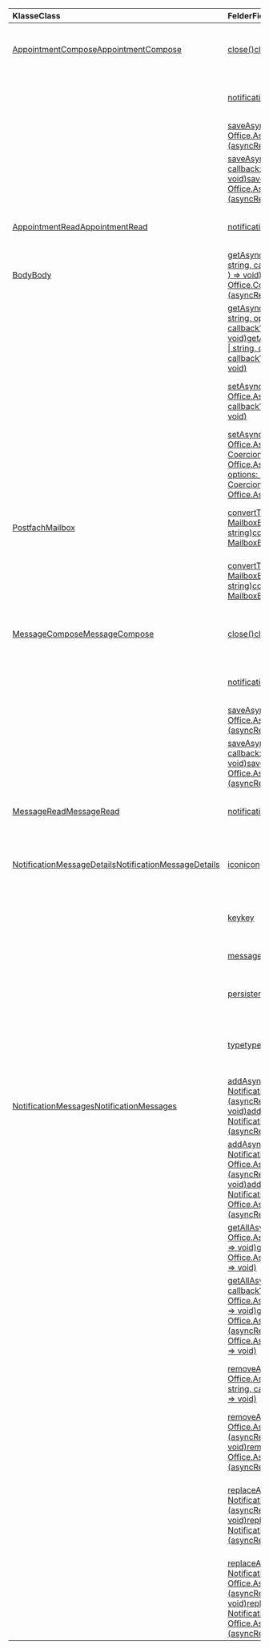 | <span data-ttu-id="a8919-101">Klasse</span><span class="sxs-lookup"><span data-stu-id="a8919-101">Class</span></span> | <span data-ttu-id="a8919-102">Felder</span><span class="sxs-lookup"><span data-stu-id="a8919-102">Fields</span></span> | <span data-ttu-id="a8919-103">Beschreibung</span><span class="sxs-lookup"><span data-stu-id="a8919-103">Description</span></span> |
|:---|:---|:---|
|[<span data-ttu-id="a8919-104">AppointmentCompose</span><span class="sxs-lookup"><span data-stu-id="a8919-104">AppointmentCompose</span></span>](/javascript/api/outlook/outlook.appointmentcompose)|[<span data-ttu-id="a8919-105">close()</span><span class="sxs-lookup"><span data-stu-id="a8919-105">close()</span></span>](/javascript/api/outlook/outlook.appointmentcompose#close--)|<span data-ttu-id="a8919-106">Schließt das aktuelle Element, das zusammengesetzt wird</span><span class="sxs-lookup"><span data-stu-id="a8919-106">Closes the current item that is being composed</span></span>|
||[<span data-ttu-id="a8919-107">notificationMessages</span><span class="sxs-lookup"><span data-stu-id="a8919-107">notificationMessages</span></span>](/javascript/api/outlook/outlook.appointmentcompose#notificationmessages)|<span data-ttu-id="a8919-108">Ruft die Benachrichtigungen für ein Element ab.</span><span class="sxs-lookup"><span data-stu-id="a8919-108">Gets the notification messages for an item.</span></span>|
||[<span data-ttu-id="a8919-109">saveAsync(callback: (asyncResult: Office.AsyncResult <string> ) => void)</span><span class="sxs-lookup"><span data-stu-id="a8919-109">saveAsync(callback: (asyncResult: Office.AsyncResult<string>) => void)</span></span>](/javascript/api/outlook/outlook.appointmentcompose#saveasync-callback--asyncresult-)|<span data-ttu-id="a8919-110">Speicher asynchron ein Element. .</span><span class="sxs-lookup"><span data-stu-id="a8919-110">Asynchronously saves an item.</span></span>|
||[<span data-ttu-id="a8919-111">saveAsync(options: Office.AsyncContextOptions, callback: (asyncResult: Office.AsyncResult <string> ) => void)</span><span class="sxs-lookup"><span data-stu-id="a8919-111">saveAsync(options: Office.AsyncContextOptions, callback: (asyncResult: Office.AsyncResult<string>) => void)</span></span>](/javascript/api/outlook/outlook.appointmentcompose#saveasync-options--callback--asyncresult-)|<span data-ttu-id="a8919-112">Speicher asynchron ein Element. .</span><span class="sxs-lookup"><span data-stu-id="a8919-112">Asynchronously saves an item.</span></span>|
|[<span data-ttu-id="a8919-113">AppointmentRead</span><span class="sxs-lookup"><span data-stu-id="a8919-113">AppointmentRead</span></span>](/javascript/api/outlook/outlook.appointmentread)|[<span data-ttu-id="a8919-114">notificationMessages</span><span class="sxs-lookup"><span data-stu-id="a8919-114">notificationMessages</span></span>](/javascript/api/outlook/outlook.appointmentread#notificationmessages)|<span data-ttu-id="a8919-115">Ruft die Benachrichtigungen für ein Element ab.</span><span class="sxs-lookup"><span data-stu-id="a8919-115">Gets the notification messages for an item.</span></span>|
|[<span data-ttu-id="a8919-116">Body</span><span class="sxs-lookup"><span data-stu-id="a8919-116">Body</span></span>](/javascript/api/outlook/outlook.body)|[<span data-ttu-id="a8919-117">getAsync(coercionType: Office.CoercionType \| string, callback?: (asyncResult: Office.AsyncResult <string> ) => void)</span><span class="sxs-lookup"><span data-stu-id="a8919-117">getAsync(coercionType: Office.CoercionType \| string, callback?: (asyncResult: Office.AsyncResult<string>) => void)</span></span>](/javascript/api/outlook/outlook.body#getasync-coerciontype--callback--asyncresult-)|<span data-ttu-id="a8919-118">Gibt den aktuellen Text in einem bestimmten Format zurück.</span><span class="sxs-lookup"><span data-stu-id="a8919-118">Returns the current body in a specified format.</span></span>|
||[<span data-ttu-id="a8919-119">getAsync(coercionType: Office.CoercionType \| string, options: Office.AsyncContextOptions, callback?: (asyncResult: Office.AsyncResult <string> ) => void)</span><span class="sxs-lookup"><span data-stu-id="a8919-119">getAsync(coercionType: Office.CoercionType \| string, options: Office.AsyncContextOptions, callback?: (asyncResult: Office.AsyncResult<string>) => void)</span></span>](/javascript/api/outlook/outlook.body#getasync-coerciontype--options--callback--asyncresult-)|<span data-ttu-id="a8919-120">Gibt den aktuellen Text in einem bestimmten Format zurück.</span><span class="sxs-lookup"><span data-stu-id="a8919-120">Returns the current body in a specified format.</span></span>|
||[<span data-ttu-id="a8919-121">setAsync(data: string, callback?: (asyncResult: Office.AsyncResult <void> ) => void)</span><span class="sxs-lookup"><span data-stu-id="a8919-121">setAsync(data: string, callback?: (asyncResult: Office.AsyncResult<void>) => void)</span></span>](/javascript/api/outlook/outlook.body#setasync-data--callback--asyncresult-)|<span data-ttu-id="a8919-122">Ersetzt den gesamten Textkörper mit dem angegebenen Text.</span><span class="sxs-lookup"><span data-stu-id="a8919-122">Replaces the entire body with the specified text.</span></span>|
||[<span data-ttu-id="a8919-123">setAsync(data: string, options: Office.AsyncContextOptions & CoercionTypeOptions, callback?: (asyncResult: Office.AsyncResult <void> ) => void)</span><span class="sxs-lookup"><span data-stu-id="a8919-123">setAsync(data: string, options: Office.AsyncContextOptions & CoercionTypeOptions, callback?: (asyncResult: Office.AsyncResult<void>) => void)</span></span>](/javascript/api/outlook/outlook.body#setasync-data--options--callback--asyncresult-)|<span data-ttu-id="a8919-124">Ersetzt den gesamten Textkörper mit dem angegebenen Text.</span><span class="sxs-lookup"><span data-stu-id="a8919-124">Replaces the entire body with the specified text.</span></span>|
|[<span data-ttu-id="a8919-125">Postfach</span><span class="sxs-lookup"><span data-stu-id="a8919-125">Mailbox</span></span>](/javascript/api/outlook/outlook.mailbox)|[<span data-ttu-id="a8919-126">convertToEwsId(itemId: string, restVersion: MailboxEnums.RestVersion \| string)</span><span class="sxs-lookup"><span data-stu-id="a8919-126">convertToEwsId(itemId: string, restVersion: MailboxEnums.RestVersion \| string)</span></span>](/javascript/api/outlook/outlook.mailbox#converttoewsid-itemid--restversion-)|<span data-ttu-id="a8919-127">Wandelt eine REST-formatierte Element-ID ins EWS-Format um.</span><span class="sxs-lookup"><span data-stu-id="a8919-127">Converts an item ID formatted for REST into EWS format.</span></span>|
||[<span data-ttu-id="a8919-128">convertToRestId(itemId: string, restVersion: MailboxEnums.RestVersion \| string)</span><span class="sxs-lookup"><span data-stu-id="a8919-128">convertToRestId(itemId: string, restVersion: MailboxEnums.RestVersion \| string)</span></span>](/javascript/api/outlook/outlook.mailbox#converttorestid-itemid--restversion-)|<span data-ttu-id="a8919-129">Wandelt eine EWS-formatierte Element-ID ins REST-Format um.</span><span class="sxs-lookup"><span data-stu-id="a8919-129">Converts an item ID formatted for EWS into REST format.</span></span>|
|[<span data-ttu-id="a8919-130">MessageCompose</span><span class="sxs-lookup"><span data-stu-id="a8919-130">MessageCompose</span></span>](/javascript/api/outlook/outlook.messagecompose)|[<span data-ttu-id="a8919-131">close()</span><span class="sxs-lookup"><span data-stu-id="a8919-131">close()</span></span>](/javascript/api/outlook/outlook.messagecompose#close--)|<span data-ttu-id="a8919-132">Schließt das aktuelle Element, das zusammengesetzt wird</span><span class="sxs-lookup"><span data-stu-id="a8919-132">Closes the current item that is being composed</span></span>|
||[<span data-ttu-id="a8919-133">notificationMessages</span><span class="sxs-lookup"><span data-stu-id="a8919-133">notificationMessages</span></span>](/javascript/api/outlook/outlook.messagecompose#notificationmessages)|<span data-ttu-id="a8919-134">Ruft die Benachrichtigungen für ein Element ab.</span><span class="sxs-lookup"><span data-stu-id="a8919-134">Gets the notification messages for an item.</span></span>|
||[<span data-ttu-id="a8919-135">saveAsync(callback: (asyncResult: Office.AsyncResult <string> ) => void)</span><span class="sxs-lookup"><span data-stu-id="a8919-135">saveAsync(callback: (asyncResult: Office.AsyncResult<string>) => void)</span></span>](/javascript/api/outlook/outlook.messagecompose#saveasync-callback--asyncresult-)|<span data-ttu-id="a8919-136">Speicher asynchron ein Element. .</span><span class="sxs-lookup"><span data-stu-id="a8919-136">Asynchronously saves an item.</span></span>|
||[<span data-ttu-id="a8919-137">saveAsync(options: Office.AsyncContextOptions, callback: (asyncResult: Office.AsyncResult <string> ) => void)</span><span class="sxs-lookup"><span data-stu-id="a8919-137">saveAsync(options: Office.AsyncContextOptions, callback: (asyncResult: Office.AsyncResult<string>) => void)</span></span>](/javascript/api/outlook/outlook.messagecompose#saveasync-options--callback--asyncresult-)|<span data-ttu-id="a8919-138">Speicher asynchron ein Element. .</span><span class="sxs-lookup"><span data-stu-id="a8919-138">Asynchronously saves an item.</span></span>|
|[<span data-ttu-id="a8919-139">MessageRead</span><span class="sxs-lookup"><span data-stu-id="a8919-139">MessageRead</span></span>](/javascript/api/outlook/outlook.messageread)|[<span data-ttu-id="a8919-140">notificationMessages</span><span class="sxs-lookup"><span data-stu-id="a8919-140">notificationMessages</span></span>](/javascript/api/outlook/outlook.messageread#notificationmessages)|<span data-ttu-id="a8919-141">Ruft die Benachrichtigungen für ein Element ab.</span><span class="sxs-lookup"><span data-stu-id="a8919-141">Gets the notification messages for an item.</span></span>|
|[<span data-ttu-id="a8919-142">NotificationMessageDetails</span><span class="sxs-lookup"><span data-stu-id="a8919-142">NotificationMessageDetails</span></span>](/javascript/api/outlook/outlook.notificationmessagedetails)|[<span data-ttu-id="a8919-143">icon</span><span class="sxs-lookup"><span data-stu-id="a8919-143">icon</span></span>](/javascript/api/outlook/outlook.notificationmessagedetails#icon)|<span data-ttu-id="a8919-144">Ein Verweis auf ein Symbol, das im Manifest im Abschnitt `Resources` definiert wird.</span><span class="sxs-lookup"><span data-stu-id="a8919-144">A reference to an icon that is defined in the manifest in the `Resources` section.</span></span>|
||[<span data-ttu-id="a8919-145">key</span><span class="sxs-lookup"><span data-stu-id="a8919-145">key</span></span>](/javascript/api/outlook/outlook.notificationmessagedetails#key)|<span data-ttu-id="a8919-146">Der Bezeichner für die Benachrichtigung.</span><span class="sxs-lookup"><span data-stu-id="a8919-146">The identifier for the notification message.</span></span>|
||[<span data-ttu-id="a8919-147">message</span><span class="sxs-lookup"><span data-stu-id="a8919-147">message</span></span>](/javascript/api/outlook/outlook.notificationmessagedetails#message)|<span data-ttu-id="a8919-148">Der Text der Benachrichtigung.</span><span class="sxs-lookup"><span data-stu-id="a8919-148">The text of the notification message.</span></span>|
||[<span data-ttu-id="a8919-149">persistent</span><span class="sxs-lookup"><span data-stu-id="a8919-149">persistent</span></span>](/javascript/api/outlook/outlook.notificationmessagedetails#persistent)|<span data-ttu-id="a8919-150">Gibt an, ob die Nachricht dauerhaft sein soll.</span><span class="sxs-lookup"><span data-stu-id="a8919-150">Specifies if the message should be persistent.</span></span>|
||[<span data-ttu-id="a8919-151">type</span><span class="sxs-lookup"><span data-stu-id="a8919-151">type</span></span>](/javascript/api/outlook/outlook.notificationmessagedetails#type)|<span data-ttu-id="a8919-152">Gibt die `ItemNotificationMessageType` der Nachricht an.</span><span class="sxs-lookup"><span data-stu-id="a8919-152">Specifies the `ItemNotificationMessageType` of message.</span></span>|
|[<span data-ttu-id="a8919-153">NotificationMessages</span><span class="sxs-lookup"><span data-stu-id="a8919-153">NotificationMessages</span></span>](/javascript/api/outlook/outlook.notificationmessages)|[<span data-ttu-id="a8919-154">addAsync(key: string, JSONmessage: NotificationMessageDetails, callback?: (asyncResult: Office.AsyncResult <void> ) => void)</span><span class="sxs-lookup"><span data-stu-id="a8919-154">addAsync(key: string, JSONmessage: NotificationMessageDetails, callback?: (asyncResult: Office.AsyncResult<void>) => void)</span></span>](/javascript/api/outlook/outlook.notificationmessages#addasync-key--jsonmessage--callback--asyncresult-)|<span data-ttu-id="a8919-155">Fügt eine Benachrichtigung zu einem Element hinzu.</span><span class="sxs-lookup"><span data-stu-id="a8919-155">Adds a notification to an item.</span></span>|
||[<span data-ttu-id="a8919-156">addAsync(key: string, JSONmessage: NotificationMessageDetails, options: Office.AsyncContextOptions, callback?: (asyncResult: Office.AsyncResult <void> ) => void)</span><span class="sxs-lookup"><span data-stu-id="a8919-156">addAsync(key: string, JSONmessage: NotificationMessageDetails, options: Office.AsyncContextOptions, callback?: (asyncResult: Office.AsyncResult<void>) => void)</span></span>](/javascript/api/outlook/outlook.notificationmessages#addasync-key--jsonmessage--options--callback--asyncresult-)|<span data-ttu-id="a8919-157">Fügt eine Benachrichtigung zu einem Element hinzu.</span><span class="sxs-lookup"><span data-stu-id="a8919-157">Adds a notification to an item.</span></span>|
||<span data-ttu-id="a8919-158">[getAllAsync(callback?: (asyncResult: Office.AsyncResult<NotificationMessageDetails[]>) => void)](/javascript/api/outlook/outlook.notificationmessages#getallasync-callback--asyncresult-)</span><span class="sxs-lookup"><span data-stu-id="a8919-158">[getAllAsync(callback?: (asyncResult: Office.AsyncResult<NotificationMessageDetails[]>) => void)](/javascript/api/outlook/outlook.notificationmessages#getallasync-callback--asyncresult-)</span></span>|<span data-ttu-id="a8919-159">Gibt alle Schlüssel und Nachrichten für ein Element zurück.</span><span class="sxs-lookup"><span data-stu-id="a8919-159">Returns all keys and messages for an item.</span></span>|
||<span data-ttu-id="a8919-160">[getAllAsync(options: Office.AsyncContextOptions, callback?: (asyncResult: Office.AsyncResult<NotificationMessageDetails[]>) => void)](/javascript/api/outlook/outlook.notificationmessages#getallasync-options--callback--asyncresult-)</span><span class="sxs-lookup"><span data-stu-id="a8919-160">[getAllAsync(options: Office.AsyncContextOptions, callback?: (asyncResult: Office.AsyncResult<NotificationMessageDetails[]>) => void)](/javascript/api/outlook/outlook.notificationmessages#getallasync-options--callback--asyncresult-)</span></span>|<span data-ttu-id="a8919-161">Gibt alle Schlüssel und Nachrichten für ein Element zurück.</span><span class="sxs-lookup"><span data-stu-id="a8919-161">Returns all keys and messages for an item.</span></span>|
||[<span data-ttu-id="a8919-162">removeAsync(key: string, callback?: (asyncResult: Office.AsyncResult <void> ) => void)</span><span class="sxs-lookup"><span data-stu-id="a8919-162">removeAsync(key: string, callback?: (asyncResult: Office.AsyncResult<void>) => void)</span></span>](/javascript/api/outlook/outlook.notificationmessages#removeasync-key--callback--asyncresult-)|<span data-ttu-id="a8919-163">Entfernt eine Benachrichtigung für ein Element.</span><span class="sxs-lookup"><span data-stu-id="a8919-163">Removes a notification message for an item.</span></span>|
||[<span data-ttu-id="a8919-164">removeAsync(key: string, options: Office.AsyncContextOptions, callback?: (asyncResult: Office.AsyncResult <void> ) => void)</span><span class="sxs-lookup"><span data-stu-id="a8919-164">removeAsync(key: string, options: Office.AsyncContextOptions, callback?: (asyncResult: Office.AsyncResult<void>) => void)</span></span>](/javascript/api/outlook/outlook.notificationmessages#removeasync-key--options--callback--asyncresult-)|<span data-ttu-id="a8919-165">Entfernt eine Benachrichtigung für ein Element.</span><span class="sxs-lookup"><span data-stu-id="a8919-165">Removes a notification message for an item.</span></span>|
||[<span data-ttu-id="a8919-166">replaceAsync(key: string, JSONmessage: NotificationMessageDetails, callback?: (asyncResult: Office.AsyncResult <void> ) => void)</span><span class="sxs-lookup"><span data-stu-id="a8919-166">replaceAsync(key: string, JSONmessage: NotificationMessageDetails, callback?: (asyncResult: Office.AsyncResult<void>) => void)</span></span>](/javascript/api/outlook/outlook.notificationmessages#replaceasync-key--jsonmessage--callback--asyncresult-)|<span data-ttu-id="a8919-167">Ersetzt eine Benachrichtigung, die über einen bestimmten Schlüssel mit einer anderen Nachricht verfügt.</span><span class="sxs-lookup"><span data-stu-id="a8919-167">Replaces a notification message that has a given key with another message.</span></span>|
||[<span data-ttu-id="a8919-168">replaceAsync(key: string, JSONmessage: NotificationMessageDetails, options: Office.AsyncContextOptions, callback?: (asyncResult: Office.AsyncResult <void> ) => void)</span><span class="sxs-lookup"><span data-stu-id="a8919-168">replaceAsync(key: string, JSONmessage: NotificationMessageDetails, options: Office.AsyncContextOptions, callback?: (asyncResult: Office.AsyncResult<void>) => void)</span></span>](/javascript/api/outlook/outlook.notificationmessages#replaceasync-key--jsonmessage--options--callback--asyncresult-)|<span data-ttu-id="a8919-169">Ersetzt eine Benachrichtigung, die über einen bestimmten Schlüssel mit einer anderen Nachricht verfügt.</span><span class="sxs-lookup"><span data-stu-id="a8919-169">Replaces a notification message that has a given key with another message.</span></span>|
